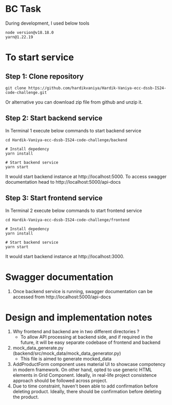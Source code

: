 # BC Task
During development, I used below tools
```
node version@v18.18.0
yarn@1.22.19
```

# To start service
## Step 1: Clone repository
```
git clone https://github.com/hardikvaniya/Hardik-Vaniya-ecc-dssb-IS24-code-challenge.git
```

Or alternative you can download zip file from github and unzip it.

## Step 2: Start backend service
In Terminal 1 execute below commands to start backend service
```
cd Hardik-Vaniya-ecc-dssb-IS24-code-challenge/backend

# Install depedency
yarn install

# Start backend service
yarn start
```
It would start backend instance at http://localhost:5000. To access swagger documentation head to http://localhost:5000/api-docs

## Step 3: Start frontend service
In Terminal 2 execute below commands to start frontend service
```
cd Hardik-Vaniya-ecc-dssb-IS24-code-challenge/frontend

# Install depedency
yarn install

# Start backend service
yarn start
```
It would start backend instance at http://localhost:3000. 

# Swagger documentation
1. Once backend service is running, swagger documentation can be accessed from http://localhost:5000/api-docs

# Design and implementation notes
1. Why frontend and backend are in two different directories ?
    - To allow API processing at backend side, and if required in the future, it will be easy separate codebase of frontend and backend
2. mock_data_generate.py (backend/src/mock_data/mock_data_generator.py)
    - This file is aimed to generate mocked_data
3. AddProductForm component uses material UI to showcase compotency in modern framework. On other hand, opted to use generic HTML elements in Grid Component. Ideally, in real-life project consistence approach should be followed across project.
4. Due to time constraint, haven't been able to add confirmation before deleting product. Ideally, there should be confirmation before deleting the product.

